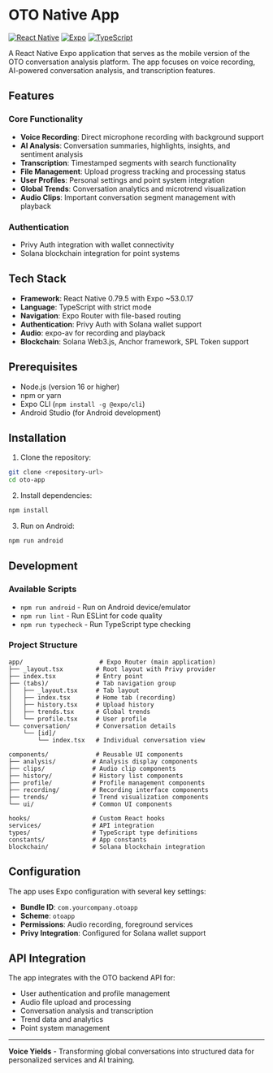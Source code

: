 # OTO Native App

[![React Native](https://img.shields.io/badge/React%20Native-0.79.5-blue.svg)](https://reactnative.dev/)
[![Expo](https://img.shields.io/badge/Expo-~53.0.17-000020.svg)](https://expo.dev/)
[![TypeScript](https://img.shields.io/badge/TypeScript-~5.8.3-blue.svg)](https://typescriptlang.org/)

A React Native Expo application that serves as the mobile version of the OTO conversation analysis platform. The app focuses on voice recording, AI-powered conversation analysis, and transcription features.

## Features

### Core Functionality
- **Voice Recording**: Direct microphone recording with background support
- **AI Analysis**: Conversation summaries, highlights, insights, and sentiment analysis
- **Transcription**: Timestamped segments with search functionality
- **File Management**: Upload progress tracking and processing status
- **User Profiles**: Personal settings and point system integration
- **Global Trends**: Conversation analytics and microtrend visualization
- **Audio Clips**: Important conversation segment management with playback

### Authentication
- Privy Auth integration with wallet connectivity
- Solana blockchain integration for point systems

## Tech Stack

- **Framework**: React Native 0.79.5 with Expo ~53.0.17
- **Language**: TypeScript with strict mode
- **Navigation**: Expo Router with file-based routing
- **Authentication**: Privy Auth with Solana wallet support
- **Audio**: expo-av for recording and playback
- **Blockchain**: Solana Web3.js, Anchor framework, SPL Token support

## Prerequisites

- Node.js (version 16 or higher)
- npm or yarn
- Expo CLI (`npm install -g @expo/cli`)
- Android Studio (for Android development)

## Installation

1. Clone the repository:
```bash
git clone <repository-url>
cd oto-app
```

2. Install dependencies:
```bash
npm install
```

3. Run on Android:
```bash
npm run android
```

## Development

### Available Scripts

- `npm run android` - Run on Android device/emulator
- `npm run lint` - Run ESLint for code quality
- `npm run typecheck` - Run TypeScript type checking

### Project Structure

```
app/                     # Expo Router (main application)
├── _layout.tsx         # Root layout with Privy provider
├── index.tsx           # Entry point
├── (tabs)/             # Tab navigation group
│   ├── _layout.tsx     # Tab layout
│   ├── index.tsx       # Home tab (recording)
│   ├── history.tsx     # Upload history
│   ├── trends.tsx      # Global trends
│   └── profile.tsx     # User profile
└── conversation/       # Conversation details
    └── [id]/
        └── index.tsx   # Individual conversation view

components/             # Reusable UI components
├── analysis/          # Analysis display components
├── clips/             # Audio clip components
├── history/           # History list components
├── profile/           # Profile management components
├── recording/         # Recording interface components
├── trends/            # Trend visualization components
└── ui/                # Common UI components

hooks/                 # Custom React hooks
services/              # API integration
types/                 # TypeScript type definitions
constants/             # App constants
blockchain/            # Solana blockchain integration
```

## Configuration

The app uses Expo configuration with several key settings:

- **Bundle ID**: `com.yourcompany.otoapp`
- **Scheme**: `otoapp`
- **Permissions**: Audio recording, foreground services
- **Privy Integration**: Configured for Solana wallet support

## API Integration

The app integrates with the OTO backend API for:
- User authentication and profile management
- Audio file upload and processing
- Conversation analysis and transcription
- Trend data and analytics
- Point system management

---

**Voice Yields** - Transforming global conversations into structured data for personalized services and AI training.
